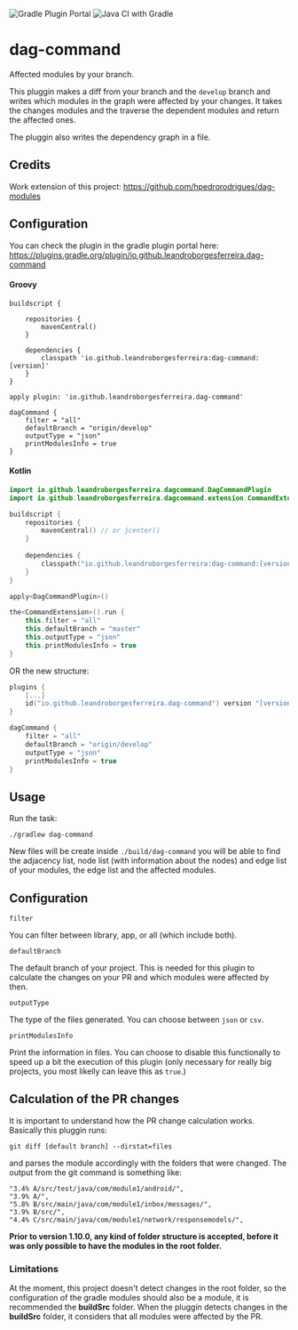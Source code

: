 ![Gradle Plugin Portal](https://img.shields.io/gradle-plugin-portal/v/io.github.leandroborgesferreira.dag-command) ![Java CI with Gradle](https://github.com/leandroBorgesFerreira/dag-command/workflows/Java%20CI%20with%20Gradle/badge.svg) 


# dag-command

Affected modules by your branch. 

This pluggin makes a diff from your branch and the `develop` branch and writes which modules in the graph were affected by your changes. It takes the changes modules and the traverse the dependent modules and return the affected ones. 

The pluggin also writes the dependency graph in a file. 

## Credits

Work extension of this project: https://github.com/hpedrorodrigues/dag-modules

## Configuration
You can check the plugin in the gradle plugin portal here: https://plugins.gradle.org/plugin/io.github.leandroborgesferreira.dag-command

#### Groovy

```
buildscript {

    repositories {
        mavenCentral()
    }

    dependencies {
	    classpath 'io.github.leandroborgesferreira:dag-command:[version]'
    }
}

apply plugin: 'io.github.leandroborgesferreira.dag-command'

dagCommand {
    filter = "all"
    defaultBranch = "origin/develop"
    outputType = "json"
    printModulesInfo = true
}
```

#### Kotlin

```kotlin
import io.github.leandroborgesferreira.dagcommand.DagCommandPlugin
import io.github.leandroborgesferreira.dagcommand.extension.CommandExtension

buildscript {
    repositories {
    	mavenCentral() // or jcenter()
    }
    
    dependencies {
    	classpath("io.github.leandroborgesferreira:dag-command:[version]")
    }
}

apply<DagCommandPlugin>()

the<CommandExtension>().run {
    this.filter = "all"
    this.defaultBranch = "master"
    this.outputType = "json"
    this.printModulesInfo = true
}
```

OR the new structure: 


```kotlin
plugins {
    [...]
    id("io.github.leandroborgesferreira.dag-command") version "[version]" apply true
}

dagCommand {
    filter = "all"
    defaultBranch = "origin/develop"
    outputType = "json"
    printModulesInfo = true
}
```


## Usage

Run the task:

```
./gradlew dag-command
```

New files will be create inside `./build/dag-command` you will be able to find the adjacency list, node list (with information about the nodes) and edge list of your modules, the edge list and the affected modules. 

## Configuration

```
filter
```
You can filter between library, app, or all (which include both). 

```
defaultBranch
```
The default branch of your project. This is needed for this plugin to calculate the changes on your PR and which modules were affected by then. 

```
outputType
```
The type of the files generated. You can choose between `json` or `csv`.

```
printModulesInfo
```
Print the information in files. You can choose to disable this functionally to speed up a bit the execution of this plugin (only necessary for really big projects, you most likelly can leave this as `true`.)

## Calculation of the PR changes
It is important to understand how the PR change calculation works. Basically this pluggin runs: 

```
git diff [default branch] --dirstat=files
```

and parses the module accordingly with the folders that were changed. The output from the git command is something like: 

```
"3.4% A/src/test/java/com/module1/android/",
"3.9% A/",
"5.8% B/src/main/java/com/module1/inbox/messages/",
"3.9% B/src/",
"4.4% C/src/main/java/com/module1/network/responsemodels/",
```

**Prior to version 1.10.0, any kind of folder structure is accepted, before it was only possible to have the modules in the root folder.** 

### Limitations
At the moment, this project doesn't detect changes in the root folder, so the configuration of the gradle modules should also be a module, it is recommended the **buildSrc** folder. When the pluggin detects changes in the **buildSrc** folder, it considers that all modules were affected by the PR. 

